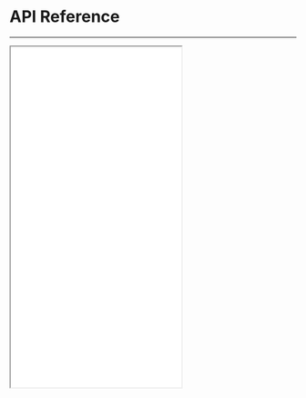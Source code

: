 API Reference
================
----------------

<iframe src="jsdoc/index.html" style="height:600px" scrolling="auto">API Reference</iframe>